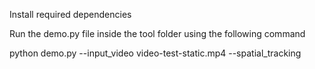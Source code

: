 Install required dependencies 


Run the demo.py file inside the tool folder using the following command

python demo.py --input_video video-test-static.mp4 --spatial_tracking
